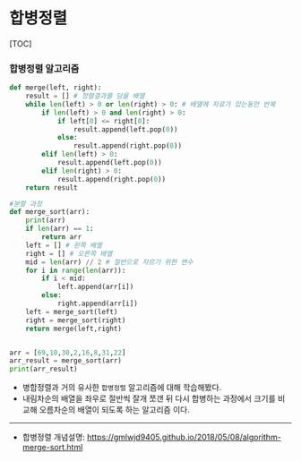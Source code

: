 # 합병정렬

[TOC]

### 합병정렬 알고리즘

```python
def merge(left, right):
    result = [] # 정렬결과를 담을 배열
    while len(left) > 0 or len(right) > 0: # 배열에 자료가 있는동안 반복
        if len(left) > 0 and len(right) > 0:
            if left[0] <= right[0]:
                result.append(left.pop(0))
            else:
                result.append(right.pop(0))
        elif len(left) > 0:
            result.append(left.pop(0))
        elif len(right) > 0:
            result.append(right.pop(0))
    return result

#분할 과정
def merge_sort(arr):
    print(arr)
    if len(arr) == 1:
        return arr
    left = [] # 왼쪽 배열
    right = [] # 오른쪽 배열
    mid = len(arr) // 2 # 절반으로 자르기 위한 변수
    for i in range(len(arr)):
        if i < mid:
            left.append(arr[i])
        else:
            right.append(arr[i])
    left = merge_sort(left)
    right = merge_sort(right)
    return merge(left,right)


arr = [69,10,30,2,16,8,31,22]
arr_result = merge_sort(arr)
print(arr_result)
```

- 병합정렬과 거의 유사한 `합병정렬` 알고리즘에 대해 학습해봤다.
- 내림차순의 배열을 좌우로 절반씩 잘개 쪼갠 뒤 다시 합병하는 과정에서 크기를 비교해 오름차순의 배열이 되도록 하는 알고리즘 이다.

---

- 합병정렬 개념설명: https://gmlwjd9405.github.io/2018/05/08/algorithm-merge-sort.html